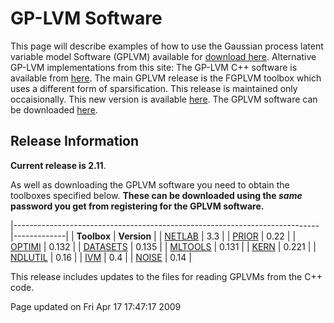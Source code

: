 
GP-LVM Software
===============

This page will describe examples of how to use the Gaussian process latent variable model Software (GPLVM) available for [download here](http://www.cs.man.ac.uk/neill-bin/software/downloadForm.cgi?toolbox=gplvm). Alternative GP-LVM implementations from this site: The GP-LVM C++ software is available from [here](http://www.cs.man.ac.uk/~neill/gplvmcpp/). The main GPLVM release is the FGPLVM toolbox which uses a different form of sparsification. This release is maintained only occaisionally. This new version is available [here](http://www.cs.man.ac.uk/~neill/fgplvm/).
The GPLVM software can be downloaded [here](http://www.cs.man.ac.uk/neill-bin/software/downloadForm.cgi?toolbox=gplvm).

Release Information
-------------------

**Current release is 2.11**.

As well as downloading the GPLVM software you need to obtain the toolboxes specified below. **These can be downloaded using the *same* password you get from registering for the GPLVM software.**

|----------------------------------------------------------------------------|-------------|
| **Toolbox**                                                                | **Version** |
| [NETLAB](http://www.cs.man.ac.uk/~neill/netlab/downloadFiles/vrs3p3)       | 3.3         |
| [PRIOR](http://www.cs.man.ac.uk/~neill/prior/downloadFiles/vrs0p22)        | 0.22        |
| [OPTIMI](http://www.cs.man.ac.uk/~neill/optimi/downloadFiles/vrs0p132)     | 0.132       |
| [DATASETS](http://www.cs.man.ac.uk/~neill/datasets/downloadFiles/vrs0p135) | 0.135       |
| [MLTOOLS](http://www.cs.man.ac.uk/~neill/mltools/downloadFiles/vrs0p131)   | 0.131       |
| [KERN](http://www.cs.man.ac.uk/~neill/kern/downloadFiles/vrs0p221)         | 0.221       |
| [NDLUTIL](http://www.cs.man.ac.uk/~neill/ndlutil/downloadFiles/vrs0p16)    | 0.16        |
| [IVM](http://www.cs.man.ac.uk/~neill/ivm/downloadFiles/vrs0p4)             | 0.4         |
| [NOISE](http://www.cs.man.ac.uk/~neill/noise/downloadFiles/vrs0p14)        | 0.14        |

This release includes updates to the files for reading GPLVMs from the C++ code.

Page updated on Fri Apr 17 17:47:17 2009




